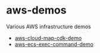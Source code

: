 # aws-demos
Various AWS infrastructure demos

* [aws-cloud-map-cdk-demo](aws-cloud-map-cdk-demo)
* [aws-ecs-exec-command-demo](aws-ecs-exec-command-demo)  
